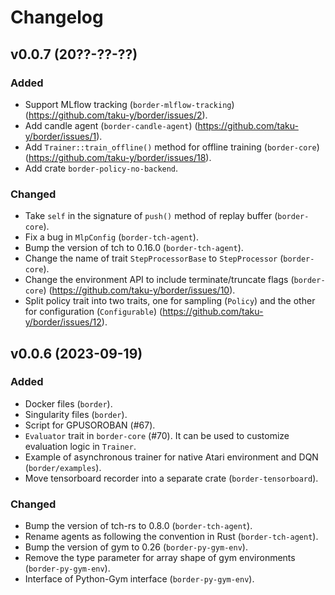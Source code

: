 # Changelog

## v0.0.7 (20??-??-??)

### Added

* Support MLflow tracking (`border-mlflow-tracking`) (https://github.com/taku-y/border/issues/2).
* Add candle agent (`border-candle-agent`) (https://github.com/taku-y/border/issues/1).
* Add `Trainer::train_offline()` method for offline training (`border-core`) (https://github.com/taku-y/border/issues/18).
* Add crate `border-policy-no-backend`.

### Changed

* Take `self` in the signature of `push()` method of replay buffer (`border-core`).
* Fix a bug in `MlpConfig` (`border-tch-agent`).
* Bump the version of tch to 0.16.0 (`border-tch-agent`).
* Change the name of trait `StepProcessorBase` to `StepProcessor` (`border-core`).
* Change the environment API to include terminate/truncate flags (`border-core`) (https://github.com/taku-y/border/issues/10).
* Split policy trait into two traits, one for sampling (`Policy`) and the other for configuration (`Configurable`) (https://github.com/taku-y/border/issues/12).

## v0.0.6 (2023-09-19)

### Added

* Docker files (`border`).
* Singularity files (`border`).
* Script for GPUSOROBAN (#67).
* `Evaluator` trait in `border-core` (#70). It can be used to customize evaluation logic in `Trainer`.
* Example of asynchronous trainer for native Atari environment and DQN (`border/examples`).
* Move tensorboard recorder into a separate crate (`border-tensorboard`).

### Changed

* Bump the version of tch-rs to 0.8.0 (`border-tch-agent`).
* Rename agents as following the convention in Rust (`border-tch-agent`).
* Bump the version of gym to 0.26 (`border-py-gym-env`).
* Remove the type parameter for array shape of gym environments (`border-py-gym-env`).
* Interface of Python-Gym interface (`border-py-gym-env`).
